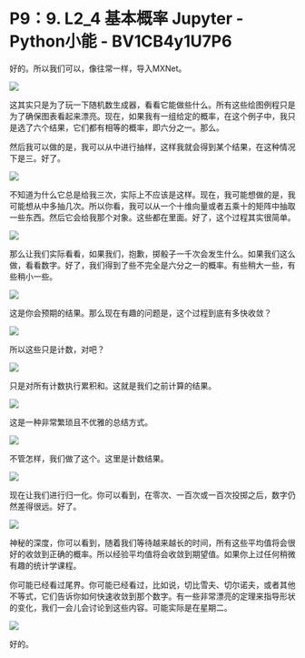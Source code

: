 # P9：9. L2_4 基本概率 Jupyter - Python小能 - BV1CB4y1U7P6

好的。所以我们可以，像往常一样，导入MXNet。

![](img/38a01046306bd8134393a3a5fa73fbe5_1.png)

这其实只是为了玩一下随机数生成器，看看它能做些什么。所有这些绘图例程只是为了确保图表看起来漂亮。现在，如果我有一组给定的概率，在这个例子中，我只是选了六个结果，它们都有相等的概率，即六分之一。那么。

然后我可以做的是，我可以从中进行抽样，这样我就会得到某个结果，在这种情况下是三。好了。

![](img/38a01046306bd8134393a3a5fa73fbe5_3.png)

不知道为什么它总是给我三次，实际上不应该是这样。现在，我可能想做的是，我可能想从中多抽几次。所以你看，我可以从一个十维向量或者五乘十的矩阵中抽取一些东西。然后它会给我那个对象。这些都在里面。好了，这个过程其实很简单。

![](img/38a01046306bd8134393a3a5fa73fbe5_5.png)

那么让我们实际看看，如果我们，抱歉，掷骰子一千次会发生什么。如果我们这么做，看看数字。好了，我们得到了些不完全是六分之一的概率。有些稍大一些，有些稍小一些。

![](img/38a01046306bd8134393a3a5fa73fbe5_7.png)

这是你会预期的结果。那么现在有趣的问题是，这个过程到底有多快收敛？

![](img/38a01046306bd8134393a3a5fa73fbe5_9.png)

所以这些只是计数，对吧？

![](img/38a01046306bd8134393a3a5fa73fbe5_11.png)

只是对所有计数执行累积和。这就是我们之前计算的结果。

![](img/38a01046306bd8134393a3a5fa73fbe5_13.png)

这是一种非常繁琐且不优雅的总结方式。

![](img/38a01046306bd8134393a3a5fa73fbe5_15.png)

不管怎样，我们做了这个。这里是计数结果。

![](img/38a01046306bd8134393a3a5fa73fbe5_17.png)

现在让我们进行归一化。你可以看到，在零次、一百次或一百次投掷之后，数字仍然差得很远。好了。

![](img/38a01046306bd8134393a3a5fa73fbe5_19.png)

神秘的深度，你可以看到，随着我们等待越来越长的时间，所有这些平均值将会很好的收敛到正确的概率。所以经验平均值将会收敛到期望值。如果你上过任何稍微有趣的统计学课程。

你可能已经看过尾界。你可能已经看过，比如说，切比雪夫、切尔诺夫，或者其他不等式，它们告诉你如何快速收敛到那个数字。有一些非常漂亮的定理来指导形状的变化，我们一会儿会讨论到这些内容。可能实际是在星期二。

![](img/38a01046306bd8134393a3a5fa73fbe5_21.png)

好的。
